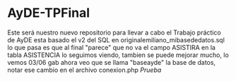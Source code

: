 # AyDE-TPFinal
Este será nuestro nuevo repositorio para llevar a cabo el Trabajo práctico de AyDE
esta basado el v2 del SQL en originalemiliano_mibasededatos.sql
lo que pasa es que al final "parece" que no va el campo ASISTIRA en la tabla ASISTENCIA
lo seguimos viendo, tambien se puede mejorar mucho, lo vemos
03/06 gab
ahora veo que se llama "baseayde" la base de datos, notar ese cambio en el archivo conexion.php
*Prueba*
